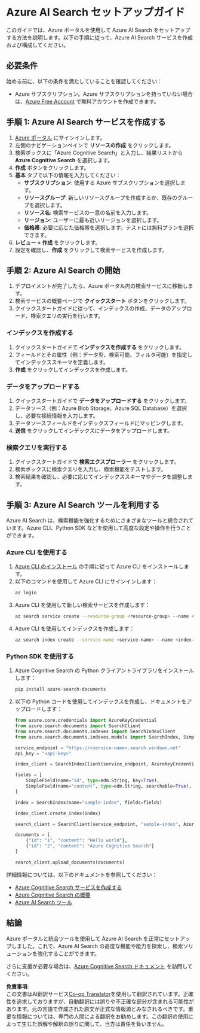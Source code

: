 <!--
CO_OP_TRANSLATOR_METADATA:
{
  "original_hash": "932a1f463f0fcf97090b93b5d0255dff",
  "translation_date": "2025-03-28T11:34:10+00:00",
  "source_file": "00-course-setup\\AzureSearch.md",
  "language_code": "ja"
}
-->
# Azure AI Search セットアップガイド

このガイドでは、Azure ポータルを使用して Azure AI Search をセットアップする方法を説明します。以下の手順に従って、Azure AI Search サービスを作成および構成してください。

## 必要条件

始める前に、以下の条件を満たしていることを確認してください：

- Azure サブスクリプション。Azure サブスクリプションを持っていない場合は、[Azure Free Account](https://azure.microsoft.com/free/?wt.mc_id=studentamb_258691) で無料アカウントを作成できます。

## 手順 1: Azure AI Search サービスを作成する

1. [Azure ポータル](https://portal.azure.com/?wt.mc_id=studentamb_258691) にサインインします。
2. 左側のナビゲーションペインで **リソースの作成** をクリックします。
3. 検索ボックスに「Azure Cognitive Search」と入力し、結果リストから **Azure Cognitive Search** を選択します。
4. **作成** ボタンをクリックします。
5. **基本** タブで以下の情報を入力してください：
   - **サブスクリプション**: 使用する Azure サブスクリプションを選択します。
   - **リソースグループ**: 新しいリソースグループを作成するか、既存のグループを選択します。
   - **リソース名**: 検索サービスの一意の名前を入力します。
   - **リージョン**: ユーザーに最も近いリージョンを選択します。
   - **価格帯**: 必要に応じた価格帯を選択します。テストには無料プランを選択できます。
6. **レビュー + 作成** をクリックします。
7. 設定を確認し、**作成** をクリックして検索サービスを作成します。

## 手順 2: Azure AI Search の開始

1. デプロイメントが完了したら、Azure ポータル内の検索サービスに移動します。
2. 検索サービスの概要ページで **クイックスタート** ボタンをクリックします。
3. クイックスタートガイドに従って、インデックスの作成、データのアップロード、検索クエリの実行を行います。

### インデックスを作成する

1. クイックスタートガイドで **インデックスを作成する** をクリックします。
2. フィールドとその属性（例：データ型、検索可能、フィルタ可能）を指定してインデックススキーマを定義します。
3. **作成** をクリックしてインデックスを作成します。

### データをアップロードする

1. クイックスタートガイドで **データをアップロードする** をクリックします。
2. データソース（例：Azure Blob Storage、Azure SQL Database）を選択し、必要な接続情報を入力します。
3. データソースフィールドをインデックスフィールドにマッピングします。
4. **送信** をクリックしてインデックスにデータをアップロードします。

### 検索クエリを実行する

1. クイックスタートガイドで **検索エクスプローラー** をクリックします。
2. 検索ボックスに検索クエリを入力し、検索機能をテストします。
3. 検索結果を確認し、必要に応じてインデックススキーマやデータを調整します。

## 手順 3: Azure AI Search ツールを利用する

Azure AI Search は、検索機能を強化するためにさまざまなツールと統合されています。Azure CLI、Python SDK などを使用して高度な設定や操作を行うことができます。

### Azure CLI を使用する

1. [Azure CLI のインストール](https://learn.microsoft.com/en-us/cli/azure/install-azure-cli?wt.mc_id=studentamb_258691) の手順に従って Azure CLI をインストールします。
2. 以下のコマンドを使用して Azure CLI にサインインします：
   ```bash
   az login
   ```
3. Azure CLI を使用して新しい検索サービスを作成します：
   ```bash
   az search service create --resource-group <resource-group> --name <service-name> --sku Free
   ```
4. Azure CLI を使用してインデックスを作成します：
   ```bash
   az search index create --service-name <service-name> --name <index-name> --fields "field1:type, field2:type"
   ```

### Python SDK を使用する

1. Azure Cognitive Search の Python クライアントライブラリをインストールします：
   ```bash
   pip install azure-search-documents
   ```
2. 以下の Python コードを使用してインデックスを作成し、ドキュメントをアップロードします：
   ```python
   from azure.core.credentials import AzureKeyCredential
   from azure.search.documents import SearchClient
   from azure.search.documents.indexes import SearchIndexClient
   from azure.search.documents.indexes.models import SearchIndex, SimpleField, edm

   service_endpoint = "https://<service-name>.search.windows.net"
   api_key = "<api-key>"

   index_client = SearchIndexClient(service_endpoint, AzureKeyCredential(api_key))

   fields = [
       SimpleField(name="id", type=edm.String, key=True),
       SimpleField(name="content", type=edm.String, searchable=True),
   ]

   index = SearchIndex(name="sample-index", fields=fields)

   index_client.create_index(index)

   search_client = SearchClient(service_endpoint, "sample-index", AzureKeyCredential(api_key))

   documents = [
       {"id": "1", "content": "Hello world"},
       {"id": "2", "content": "Azure Cognitive Search"}
   ]

   search_client.upload_documents(documents)
   ```

詳細情報については、以下のドキュメントを参照してください：

- [Azure Cognitive Search サービスを作成する](https://learn.microsoft.com/en-us/azure/search/search-create-service-portal?wt.mc_id=studentamb_258691)
- [Azure Cognitive Search の概要](https://learn.microsoft.com/en-us/azure/search/search-get-started-portal?wt.mc_id=studentamb_258691)
- [Azure AI Search ツール](https://learn.microsoft.com/en-us/azure/ai-services/agents/how-to/tools/azure-ai-search?tabs=azurecli%2Cpython&pivots=code-examples?wt.mc_id=studentamb_258691)

## 結論

Azure ポータルと統合ツールを使用して Azure AI Search を正常にセットアップしました。これで、Azure AI Search の高度な機能や能力を探索し、検索ソリューションを強化することができます。

さらに支援が必要な場合は、[Azure Cognitive Search ドキュメント](https://learn.microsoft.com/en-us/azure/search/?wt.mc_id=studentamb_258691) を訪問してください。

**免責事項**:  
この文書はAI翻訳サービス[Co-op Translator](https://github.com/Azure/co-op-translator)を使用して翻訳されています。正確性を追求しておりますが、自動翻訳には誤りや不正確な部分が含まれる可能性があります。元の言語で作成された原文が正式な情報源とみなされるべきです。重要な情報については、専門の人間による翻訳をお勧めします。この翻訳の使用によって生じた誤解や解釈の誤りに関して、当方は責任を負いません。
